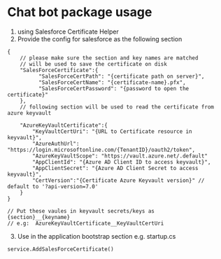 ﻿# Chat bot package usage

1. using Salesforce Certificate Helper
2. Provide the config for salesforce as the following section
```
{
    // please make sure the section and key names are matched
    // will be used to save the certificate on disk
    "SalesForceCertificate":{
          "SalesForceCertPath": "{certificate path on server}",
          "SalesForceCertName": "{certificate-name}.pfx",
          "SalesForceCertPassword": "{password to open the certificate}"
    },
    // following section will be used to read the certificate from azure keyvault

    "AzureKeyVaultCertificate":{
        "KeyVaultCertUri": "{URL to Certificate resource in keyvault}",
        "AzureAuthUrl": "https://login.microsoftonline.com/{TenantID}/oauth2/token",
        "AzureKeyVaultScope": "https://vault.azure.net/.default"
        "AppClientId": "{Azure AD Client ID to access keyvault}",
        "AppClientSecret": "{Azure AD Client Secret to access keyvault}",
        "CertVersion":"{Certificate Azure Keyvault version}" // default to '?api-version=7.0'
    }
}

// Put these vaules in keyvault secrets/keys as    {section}__{keyname}
// e.g:  AzureKeyVaultCertificate__KeyVaultCertUri 
```
3. Use in the application bootstrap section e.g. startup.cs
```
service.AddSalesForceCertificate()
```
